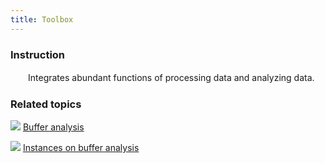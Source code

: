 ```yaml
---
title: Toolbox
---
```


### Instruction

　　Integrates abundant functions of processing data and analyzing data.



### Related topics

![](img/smalltitle.png) [Buffer analysis](BufferTheory.html)

![](img/smalltitle.png) [Instances on buffer analysis](BufferAnalyst_Example.html)


